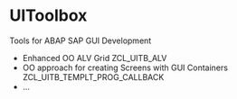 # UIToolbox

Tools for ABAP SAP GUI Development

- Enhanced OO ALV Grid ZCL_UITB_ALV
- OO approach for creating Screens with GUI Containers ZCL_UITB_TEMPLT_PROG_CALLBACK
- ...
